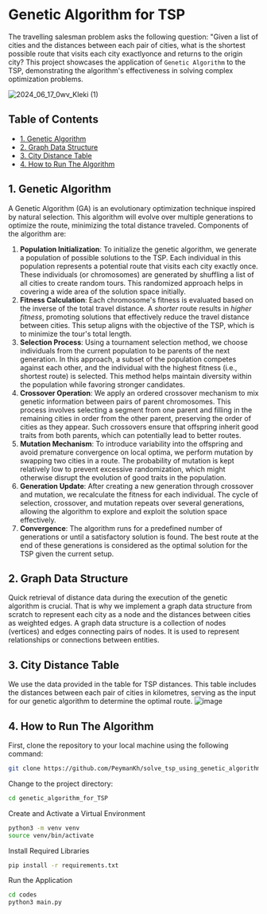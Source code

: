 # Genetic Algorithm for TSP
The travelling salesman problem asks the following question: "Given a list of cities and the distances between each pair of cities, what is the shortest possible route that visits each city exactlyonce and returns to the origin city?
This project showcases the application of `Genetic Algorithm` to the TSP, demonstrating the algorithm's effectiveness in solving complex optimization problems. 

![2024_06_17_0wv_Kleki (1)](https://github.com/PeymanKh/genetic_algorithm_for_TSP/assets/118134658/31aa6adf-d047-4b82-86a3-9c0f1a7fc0b6)


## Table of Contents
- [1. Genetic Algorithm](#GA)
- [2. Graph Data Structure](#graph)
- [3. City Distance Table](#data)
- [4. How to Run The Algorithm](#algorithm)




<a name="GA"></a>
## 1. Genetic Algorithm
A Genetic Algorithm (GA) is an evolutionary optimization technique inspired by natural selection. This algorithm will evolve over multiple generations to optimize the route, minimizing the total distance traveled. Components of the algorithm are:
1. **Population Initialization**: To initialize the genetic algorithm, we generate a population of possible solutions to the TSP. Each individual in this population represents a potential route that visits each city exactly once. These individuals (or chromosomes) are generated by shuffling a list of all cities to create random tours. This randomized approach helps in covering a wide area of the solution space initially.
2. **Fitness Calculation**: Each chromosome's fitness is evaluated based on the inverse of the total travel distance. A *shorter* route results in *higher fitness*, promoting solutions that effectively reduce the travel distance between cities. This setup aligns with the objective of the TSP, which is to minimize the tour's total length.
3. **Selection Process**: Using a tournament selection method, we choose individuals from the current population to be parents of the next generation. In this approach, a subset of the population competes against each other, and the individual with the highest fitness (i.e., shortest route) is selected. This method helps maintain diversity within the population while favoring stronger candidates.
4. **Crossover Operation**: We apply an ordered crossover mechanism to mix genetic information between pairs of parent chromosomes. This process involves selecting a segment from one parent and filling in the remaining cities in order from the other parent, preserving the order of cities as they appear. Such crossovers ensure that offspring inherit good traits from both parents, which can potentially lead to better routes.
5. **Mutation Mechanism**: To introduce variability into the offspring and avoid premature convergence on local optima, we perform mutation by swapping two cities in a route. The probability of mutation is kept relatively low to prevent excessive randomization, which might otherwise disrupt the evolution of good traits in the population.
6. **Generation Update**: After creating a new generation through crossover and mutation, we recalculate the fitness for each individual. The cycle of selection, crossover, and mutation repeats over several generations, allowing the algorithm to explore and exploit the solution space effectively.
7. **Convergence**: The algorithm runs for a predefined number of generations or until a satisfactory solution is found. The best route at the end of these generations is considered as the optimal solution for the TSP given the current setup.


<a name="graph"></a>
## 2. Graph Data Structure
Quick retrieval of distance data during the execution of the genetic algorithm is crucial. That is why we implement a graph data structure from scratch to represent each city as a node and the distances between cities as weighted edges. A graph data structure is a collection of nodes (vertices) and edges connecting pairs of nodes. It is used to represent relationships or connections between entities.

<a name="data"></a>
## 3. City Distance Table
We use the data provided in the table for TSP distances. This table includes the distances between each pair of cities in kilometres, serving as the input for our genetic algorithm to determine the optimal route.
![image](https://github.com/PeymanKh/genetic_algorithm_for_TSP/assets/118134658/117ad31e-688b-4480-afff-0ccefe37d746)

<a name="algorithm"></a>
## 4. How to Run The Algorithm

First, clone the repository to your local machine using the following command:
```bash
git clone https://github.com/PeymanKh/solve_tsp_using_genetic_algorithm.git
```

Change to the project directory:
```bash
cd genetic_algorithm_for_TSP
```

Create and Activate a Virtual Environment
```bash
python3 -m venv venv
source venv/bin/activate
```

Install Required Libraries
```bash
pip install -r requirements.txt
```

Run the Application
```bash
cd codes
python3 main.py
```



